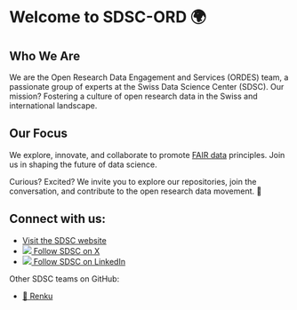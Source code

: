 # Welcome to SDSC-ORD 🌍

## Who We Are

We are the Open Research Data Engagement and Services (ORDES) team, a passionate group of experts at the Swiss Data Science Center (SDSC). Our mission? Fostering a culture of open research data in the Swiss and international landscape.

## Our Focus

We explore, innovate, and collaborate to promote [FAIR data](https://en.wikipedia.org/wiki/FAIR_data) principles. Join us in shaping the future of data science.

Curious? Excited? We invite you to explore our repositories, join the conversation, and contribute to the open research data movement. 🚀

## Connect with us:

* [Visit the SDSC website](https://www.datascience.ch/)
* <a rel="me" href="https://x.com/SDSCdatascience"><img src="https://www.iconfinder.com/icons/11053969/download/png/24"/> Follow SDSC on X</a>
* <a rel="me" href="https://linkedin.com/company/swiss-data-science-center-sdsc"><img src="https://cdn3.iconfinder.com/data/icons/capsocial-round/500/linkedin-24.png"/> Follow SDSC on LinkedIn</a>

Other SDSC teams on GitHub:
* [🐸 Renku](https://github.com/SwissDataScienceCenter)
